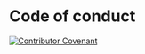 # Code of conduct

[![Contributor Covenant](https://img.shields.io/badge/Contributor%20Covenant-2.1-4baaaa.svg)](https://github.com/track-asia-vn/trackasia/blob/main/CODE_OF_CONDUCT.md)

